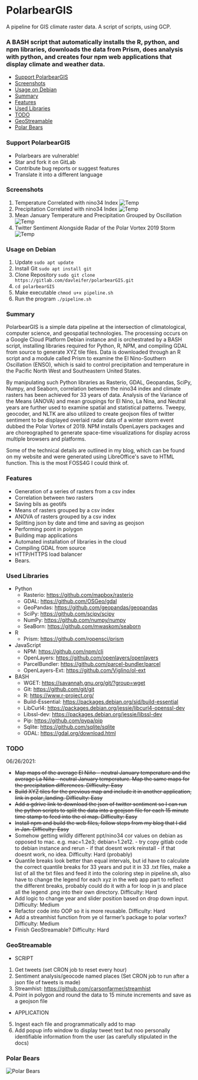 # PolarbearGIS
A pipeline for GIS climate raster data. A script of scripts, using GCP.</br>

### A BASH script that automatically installs the R, python, and npm libraries, downloads the data from Prism, does analysis with python, and creates four npm web applications that display climate and weather data.

+ [Support PolarbearGIS](#support-polarbeargis)
+ [Screenshots](#screenshots)
+ [Usage on Debian](#usage-on-debian)
+ [Summary](#summary)
+ [Features](#features)
+ [Used Libraries](#used-libraries)
+ [TODO](#todo)
+ [GeoStreamable](#geostreamable)
+ [Polar Bears](#polar-bears)

### Support PolarbearGIS
* Polarbears are vulnerable!
* Star and fork it on GitLab
* Contribute bug reports or suggest features
* Translate it into a different language

### Screenshots
1. Temperature Correlated with nino34 Index
![Temp](/polar_landing/images/temp_cor.png)
2. Precipitation Correlated with nino34 Index
![Temp](/polar_landing/images/ppt_cor.png)
3. Mean January Temperature and Precipitation Grouped by Oscillation
![Temp](/polar_landing/images/Part2Section2.png)
4. Twitter Sentiment Alongside Radar of the Polar Vortex 2019 Storm
![Temp](/polar_landing/images/polar_radar.png)

### Usage on Debian
1. Update `sudo apt update`
2. Install Git `sudo apt install git`
3. Clone Repository `sudo git clone https://gitlab.com/davleifer/polarbearGIS.git`
4. `cd polarbearGIS`
5. Make executable `chmod u+x pipeline.sh`
6. Run the program `./pipeline.sh`

### Summary
PolarbearGIS is a simple data pipeline at the intersection of climatological, computer science, and geospatial technologies. The processing occurs on a Google Cloud Platform Debian instance and is orchestrated by a BASH script, installing libraries required for Python, R, NPM, and compiling GDAL from source to generate XYZ tile files. Data is downloaded through an R script and a module called Prism to examine the El Nino-Southern Oscillation (ENSO), which is said to control precipitation and temperature in the Pacific North West and Southeastern United States.




By manipulating such Python libraries as Rasterio, GDAL, Geopandas, SciPy, Numpy, and Seaborn, correlation between the nino34 index and climate rasters has been achieved for 33 years of data. Analysis of the Variance of the Means (ANOVA) and mean groupings for El Nino, La Nina, and Neutral years are further used to examine spatial and statistical patterns. Tweepy, geocoder, and NLTK are also utilized to create geojson files of twitter sentiment to be displayed overlaid radar data of a winter storm event dubbed the Polar Vortex of 2019. NPM installs OpenLayers packages and are choreographed to generate space-time visualizations for display across multiple browsers and platforms.




Some of the technical details are outlined in my blog, which can be found on my website and were generated using LibreOffice's save to HTML function. This is the most FOSS4G I could think of.

### Features
* Generation of a series of rasters from a csv index
* Correlation between two rasters
* Saving bils as geotifs
* Means of rasters grouped by a csv index
* ANOVA of rasters grouped by a csv index
* Splitting json by date and time and saving as geojson
* Performing point in polygon
* Building map applications
* Automated installation of libraries in the cloud
* Compiling GDAL from source
* HTTP/HTTPS load balancer
* Bears.

### Used Libraries
- Python
  * Rasterio: https://github.com/mapbox/rasterio
  * GDAL: https://github.com/OSGeo/gdal
  * GeoPandas: https://github.com/geopandas/geopandas
  * SciPy: https://github.com/scipy/scipy
  * NumPy: https://github.com/numpy/numpy
  * SeaBorn: https://github.com/mwaskom/seaborn
- R
  * Prism: https://github.com/ropensci/prism
- JavaScript
  * NPM: https://github.com/npm/cli
  * OpenLayers: https://github.com/openlayers/openlayers
  * ParcelBundler: https://github.com/parcel-bundler/parcel
  * OpenLayers-Ext: https://github.com/Viglino/ol-ext
- BASH
  * WGET: https://savannah.gnu.org/git/?group=wget
  * Git: https://github.com/git/git
  * R: https://www.r-project.org/
  * Build-Essential: https://packages.debian.org/sid/build-essential
  * LibCurl4: https://packages.debian.org/jessie/libcurl4-openssl-dev
  * Libssl-dev: https://packages.debian.org/jessie/libssl-dev
  * Pip: https://github.com/pypa/pip
  * Sqlite: https://github.com/sqlite/sqlite
  * GDAL: https://gdal.org/download.html

### TODO 
06/26/2021:</br>
- ~~Map maps of the average El Niño – neutral January temperature and the average La Niña – neutral January temperature. Map the same maps for the precipitation differences. Difficulty: Easy~~
- ~~Build XYZ tiles for the previous map and include it in another application, link in polar_landing. Difficulty: Easy~~
- ~~Add a gdrive link to download the json of twitter sentiment so I can run the python scripts to split the data into a geojson file for each 15 minute time stamp to feed into the ol map. Difficulty: Easy~~
- ~~Install npm and build the web files, follow steps from my blog that I did in Jan. Difficulty: Easy~~
- Somehow getting wildly different ppt/nino34 cor values on debian as opposed to mac. e.g. mac=1.2e3; debian=1.2e12. - try copy gitlab code to debian instance and rerun - if that doesnt work reinstall - if that doesnt work, no idea. Difficulty: Hard (probably) 
- Quantile breaks look better than equal intervals, but id have to calculate the correct quantile breaks for 33 years and put it in 33 .txt files, make a list of all the txt files and feed it into the coloring step in pipeline.sh, also have to change the legend for each xyz in the web app part to reflect the different breaks, probably could do it with a for loop in js and place all the legend .png into their own directory. Difficulty: Hard
- Add logic to change year and slider position based on drop down input. Difficulty: Medium
- Refactor code into OOP so it is more reusable. Difficulty: Hard
- Add a streamhist function from ye ol farmer’s package to polar vortex? Difficulty: Medium
- Finish GeoStreamable? Difficulty: Hard

### GeoStreamable
- SCRIPT
1. Get tweets (set CRON job to reset every hour)
2. Sentiment analysis/geocode named places (Set CRON job to run after a json file of tweets is made)
3. Streamhist: https://github.com/carsonfarmer/streamhist
4. Point in polygon and round the data to 15 minute increments and save as a geojson file
- APPLICATION
5. Ingest each file and programmatically add to map
6. Add popup info window to display tweet text but noo personally identifiable information from the user (as carefully stipulated in the docs)

### Polar Bears
![Polar Bears](/imgs/polar-bears.png?raw=true)
